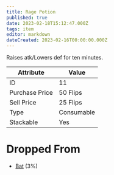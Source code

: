 ```yaml
---
title: Rage Potion
published: true
date: 2023-02-18T15:12:47.000Z
tags: item
editor: markdown
dateCreated: 2023-02-16T00:00:00.000Z
---
```


Raises atk/Lowers def for ten minutes.

|Attribute|Value|
|-|-|
|ID|11|
|Purchase Price|50 Flips|
|Sell Price|25 Flips|
|Type|Consumable|
|Stackable|Yes|


# Dropped From
 * [Bat](monsters/bat.md) (3%)
